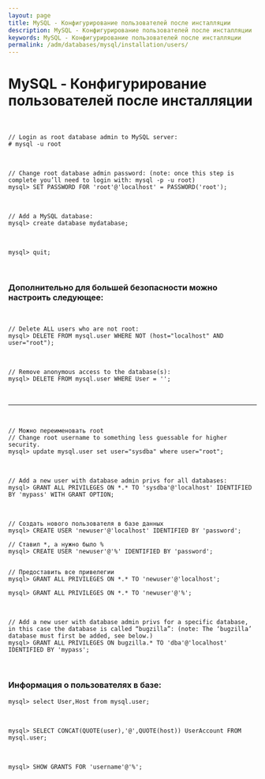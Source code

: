 ```yaml
---
layout: page
title: MySQL - Конфигурирование пользователей после инсталляции
description: MySQL - Конфигурирование пользователей после инсталляции
keywords: MySQL - Конфигурирование пользователей после инсталляции
permalink: /adm/databases/mysql/installation/users/
---
```


# MySQL - Конфигурирование пользователей после инсталляции

<br/>

    // Login as root database admin to MySQL server:
    # mysql -u root

<br/>

    // Change root database admin password: (note: once this step is complete you’ll need to login with: mysql -p -u root)
    mysql> SET PASSWORD FOR 'root'@'localhost' = PASSWORD('root');

<br/>

    // Add a MySQL database:
    mysql> create database mydatabase;

<br/>

    mysql> quit;

<br/>

### Дополнительно для большей безопасности можно настроить следующее:

<br/>

    // Delete ALL users who are not root:
    mysql> DELETE FROM mysql.user WHERE NOT (host="localhost" AND user="root");

<br/>

    // Remove anonymous access to the database(s):
    mysql> DELETE FROM mysql.user WHERE User = '';

<br/>

---

<br/>

    // Можно переименовать root
    // Change root username to something less guessable for higher security.
    mysql> update mysql.user set user="sysdba" where user="root";

<br/>

    // Add a new user with database admin privs for all databases:
    mysql> GRANT ALL PRIVILEGES ON *.* TO 'sysdba'@'localhost' IDENTIFIED BY 'mypass' WITH GRANT OPTION;

<br/>

    // Создать нового пользователя в базе данных
    mysql> CREATE USER 'newuser'@'localhost' IDENTIFIED BY 'password';

    // Ставил *, а нужно было %
    mysql> CREATE USER 'newuser'@'%' IDENTIFIED BY 'password';


    // Предоставить все привелегии
    mysql> GRANT ALL PRIVILEGES ON *.* TO 'newuser'@'localhost';

    mysql> GRANT ALL PRIVILEGES ON *.* TO 'newuser'@'%';

<br/>

    // Add a new user with database admin privs for a specific database, in this case the database is called “bugzilla”: (note: The ‘bugzilla’ database must first be added, see below.)
    mysql> GRANT ALL PRIVILEGES ON bugzilla.* TO 'dba'@'localhost' IDENTIFIED BY 'mypass';

<br/>

### Информация о пользователях в базе:

    mysql> select User,Host from mysql.user;

<br/>

    mysql> SELECT CONCAT(QUOTE(user),'@',QUOTE(host)) UserAccount FROM mysql.user;

<br/>

    mysql> SHOW GRANTS FOR 'username'@'%';
